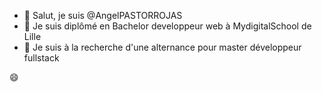 - 👋 Salut, je suis @AngelPASTORROJAS
- 🌱 Je suis diplômé en Bachelor developpeur web à MydigitalSchool de Lille
- 💞️ Je suis à la recherche d'une alternance pour master développeur fullstack


 :smile:
<!---
AngelPASTORROJAS/AngelPASTORROJAS is a ✨ special ✨ repository because its `README.md` (this file) appears on your GitHub profile.
You can click the Preview link to take a look at your changes.
--->
